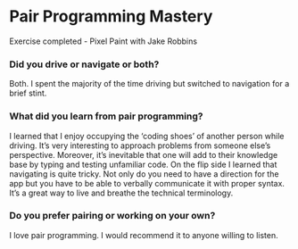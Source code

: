 # Pair Programming Mastery

Exercise completed - Pixel Paint with Jake Robbins

 ### Did you drive or navigate or both?

Both. I spent the majority of the time driving but switched to navigation for a brief stint.

### What did you learn from pair programming?

I learned that I enjoy occupying the ‘coding shoes’ of another person while driving. It’s very interesting to approach problems from someone else’s perspective. Moreover, it’s inevitable that one will add to their knowledge base by typing and testing unfamiliar code. On the flip side I learned that navigating is quite tricky. Not only do you need to have a direction for the app but you have to be able to verbally communicate it with proper syntax. It’s a great way to live and breathe the technical terminology.

### Do you prefer pairing or working on your own?

I love pair programming. I would recommend it to anyone willing to listen.
